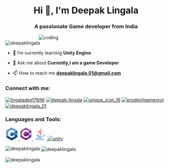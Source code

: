 <h1 align="center">Hi 👋, I'm Deepak Lingala</h1>
<h3 align="center">A passionate Game developer from India</h3>
<img align="right" alt="coding" width="400" src="https://user-images.githubusercontent.com/55389276/140866485-8fb1c876-9a8f-4d6a-98dc-08c4981eaf70.gif"




<p align="left"> <img src="https://komarev.com/ghpvc/?username=deepaklingala&label=Profile%20views&color=0e75b6&style=flat" alt="deepaklingala" /> </p>

- 🌱 I’m currently learning **Unity Engine**

- 💬 Ask me about **Currently,I am a game Developer**

- 📫 How to reach me **deepaklingala.01@gmail.com**

<h3 align="left">Connect with me:</h3>
<p align="left">
<a href="https://twitter.com/lingaladee17696" target="blank"><img align="center" src="https://raw.githubusercontent.com/rahuldkjain/github-profile-readme-generator/master/src/images/icons/Social/twitter.svg" alt="lingaladee17696" height="30" width="40" /></a>
<a href="https://linkedin.com/in/deepak-lingala" target="blank"><img align="center" src="https://raw.githubusercontent.com/rahuldkjain/github-profile-readme-generator/master/src/images/icons/Social/linked-in-alt.svg" alt="deepak-lingala" height="30" width="40" /></a>
<a href="https://instagram.com/unique_icon_16" target="blank"><img align="center" src="https://raw.githubusercontent.com/rahuldkjain/github-profile-readme-generator/master/src/images/icons/Social/instagram.svg" alt="unique_icon_16" height="30" width="40" /></a>
<a href="https://www.youtube.com/c/prodevilgamersyt" target="blank"><img align="center" src="https://raw.githubusercontent.com/rahuldkjain/github-profile-readme-generator/master/src/images/icons/Social/youtube.svg" alt="prodevilgamersyt" height="30" width="40" /></a>
<a href="https://www.hackerrank.com/deepaklingala_01" target="blank"><img align="center" src="https://raw.githubusercontent.com/rahuldkjain/github-profile-readme-generator/master/src/images/icons/Social/hackerrank.svg" alt="deepaklingala_01" height="30" width="40" /></a>
</p>

<h3 align="left">Languages and Tools:</h3>
<p align="left"> <a href="https://www.w3schools.com/cpp/" target="_blank" rel="noreferrer"> <img src="https://raw.githubusercontent.com/devicons/devicon/master/icons/cplusplus/cplusplus-original.svg" alt="cplusplus" width="40" height="40"/> </a> <a href="https://www.w3schools.com/cs/" target="_blank" rel="noreferrer"> <img src="https://raw.githubusercontent.com/devicons/devicon/master/icons/csharp/csharp-original.svg" alt="csharp" width="40" height="40"/> </a> <a href="https://www.java.com" target="_blank" rel="noreferrer"> <img src="https://raw.githubusercontent.com/devicons/devicon/master/icons/java/java-original.svg" alt="java" width="40" height="40"/> </a> <a href="https://unity.com/" target="_blank" rel="noreferrer"> <img src="https://www.vectorlogo.zone/logos/unity3d/unity3d-icon.svg" alt="unity" width="40" height="40"/> </a> </p>

<p><img align="left" src="https://github-readme-stats.vercel.app/api/top-langs?username=deepaklingala&show_icons=true&locale=en&layout=compact" alt="deepaklingala" /></p>

<p>&nbsp;<img align="center" src="https://github-readme-stats.vercel.app/api?username=deepaklingala&show_icons=true&locale=en" alt="deepaklingala" /></p>

<p><img align="center" src="https://github-readme-streak-stats.herokuapp.com/?user=deepaklingala&" alt="deepaklingala" /></p>
